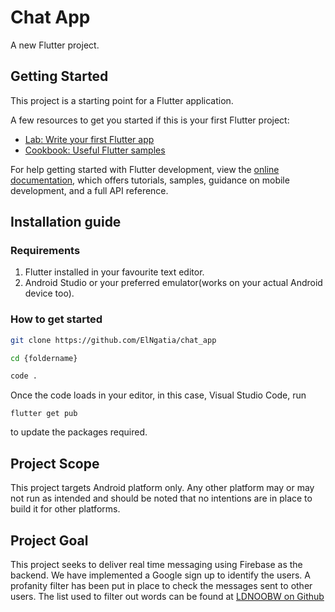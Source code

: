 # Chat App

A new Flutter project.

## Getting Started

This project is a starting point for a Flutter application.

A few resources to get you started if this is your first Flutter project:

- [Lab: Write your first Flutter app](https://docs.flutter.dev/get-started/codelab)
- [Cookbook: Useful Flutter samples](https://docs.flutter.dev/cookbook)

For help getting started with Flutter development, view the
[online documentation](https://docs.flutter.dev/), which offers tutorials,
samples, guidance on mobile development, and a full API reference.

## Installation guide

### Requirements
1. Flutter installed in your favourite text editor.
1. Android Studio or your preferred emulator(works on your actual Android device too).

### How to get started
```bash
git clone https://github.com/ElNgatia/chat_app

cd {foldername}

code .
```
Once the code loads in your editor, in this case, Visual Studio Code, run
```flutter
flutter get pub
```
to update the packages required.

## Project Scope

This project targets Android platform only. Any other platform may or may not run as intended and should be noted that no intentions are in place to build it for other platforms.

## Project Goal

This project seeks to deliver real time messaging using Firebase as the backend. We have implemented a Google sign up to identify the users.
A profanity filter has been put in place to check the messages sent to other users.
The list used to filter out words can be found at [LDNOOBW on Github](https://github.com/LDNOOBW/List-of-Dirty-Naughty-Obscene-and-Otherwise-Bad-Words)